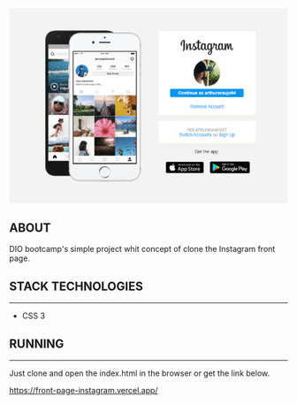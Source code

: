 <img src="./instagram-img/screenshot-initial-page.PNG">


## ABOUT
DIO bootcamp's simple project whit concept of clone the Instagram front page.

## STACK TECHNOLOGIES
---

- CSS 3

## RUNNING
---

Just clone and open the index.html in the browser or get the link below.

https://front-page-instagram.vercel.app/